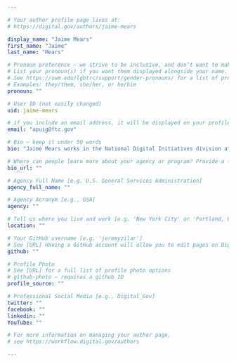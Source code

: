 ```yaml
---

# Your author profile page lives at:
# https://digital.gov/authors/jaime-mears

display_name: "Jaime Mears"
first_name: "Jaime"
last_name: "Mears"

# Pronoun preference — we strive to be inclusive, and don’t want to make assumptions on a person’s first name (be it a gender-neutral name, or is one more common in languages other than English). Learn more http://www.MyPronouns.org
# List your pronoun(s) if you want them displayed alongside your name. Leave it blank and we'll use just your name.
# See https://uwm.edu/lgbtrc/support/gender-pronouns/ for a list of pronouns
# Examples: they/them, she/her, or he/him
pronoun: ""

# User ID (not easily changed)
uid: jaime-mears

# if you include an email address, it will be displayed on your profile page
email: "apuig@ftc.gov"

# Bio — keep it under 50 words
bio: "Jaime Mears works in the National Digital Initiatives division at the Library of Congress. She lead the planning and event coordination for the Collections as Data event and the Archives Unleashed datathon. Her professional interests include digital preservation and access, personal archiving, and teaching with primary sources. Jaime has a BA degree in English Literature from the University of Virginia and a MLS from the University of Maryland."

# Where can people learn more about your agency or program? Provide a full URL [e.g. 'https://www.example.gov/']
bio_url: ""

# Agency Full Name [e.g. U.S. General Services Administration]
agency_full_name: ""

# Agency Acronym [e.g., GSA]
agency: ""

# Tell us where you live and work [e.g. 'New York City' or 'Portland, OR']
location: ""

# Your GitHub username [e.g. 'jeremyzilar']
# See [URL] Having a GitHub account will allow you to edit pages on DigitalGov. The image used in your GitHub account can also be used to populate your digital.gov profile photo.
github: ""

# Profile Photo
# See [URL] for a full list of profile photo options
# github-photo — requires a github ID
profile_source: ""

# Professional Social Media [e.g., Digital_Gov]
twitter: ""
facebook: ""
linkedin: ""
YouTube: ""

# For more information on managing your author page,
# see https://workflow.digital.gov/authors

---
```

